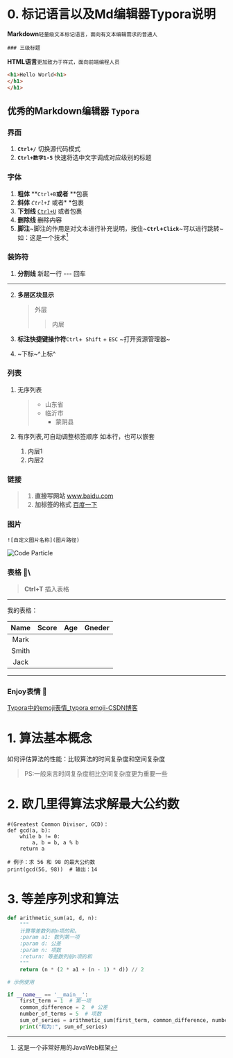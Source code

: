 # 0. 标记语言以及Md编辑器Typora说明

**Markdown**`轻量级文本标记语言，面向有文本编辑需求的普通人`

```mark
### 三级标题
```

**HTML语言**`更加致力于样式，面向前端编程人员`

```html
<h1>Hello World<h1>
</h1>
</h1>
```

## 优秀的Markdown编辑器 `Typora`

###	**界面**

1. **`Ctrl+/`** 切换源代码模式
2. **`Ctrl+数字1-5`** 快速将选中文字调成对应级别的标题

### 	**字体**

1. **粗体** **`Ctrl+B`**或者** **包裹
2. **斜体** *`Ctrl+I`* 或者* *包裹
3. **下划线** <u>`Ctrl+U`</u> 或者<u></u>包裹
4. **删除线** ~~删除内容~~
5. **脚注**~脚注的作用是对文本进行补充说明，按住~**`Ctrl`+`Click`**~可以进行跳转~ 如：这是一个技术[^Springboot]

### 装饰符

1. **分割线** 新起一行 --- 回车

---

 2. **多层区块显示**

    >外层
    >
    >>内层

 3.   **标注快捷键操作符**`Ctrl`+` Shift` + `ESC` ~打开资源管理器~

 4. ~下标~^上标^

### 列表

1. 无序列表

   >* 山东省
   >  * 临沂市
   >    * 蒙阴县

2. 有序列表,可自动调整标签顺序 如本行，也可以嵌套

   1. 内层1
   2. 内层2

### 链接

>1. **直接写网站** www.baidu.com
>2. **加标签的格式** [百度一下](https://www.baidu.com)

### 图片

```text
![自定义图片名称](图片路径)
```

![Code Particle](D:\documents\Desktop\程序员专用\particle.png)

### 表格 :bookmark_tabs:\

> **Ctrl+T** 插入表格

---

我的表格：

| Name  | Score | Age  | Gneder |
| :---: | :---: | :--: | :----: |
| Mark  |       |      |        |
| Smith |       |      |        |
| Jack  |       |      |        |



---



###  Enjoy表情 :fallen_leaf:

[Typora中的emoji表情_typora emoji-CSDN博客](https://blog.csdn.net/weixin_42395140/article/details/111642339)

# 1. 算法基本概念

如何评估算法的性能：比较算法的时间复杂度和空间复杂度

> PS:一般来言时间复杂度相比空间复杂度更为重要一些

# 2. 欧几里得算法求解最大公约数

```Py
#(Greatest Common Divisor, GCD)：
def gcd(a, b):
    while b != 0:
        a, b = b, a % b
    return a

# 例子：求 56 和 98 的最大公约数
print(gcd(56, 98))  # 输出：14

```

# 3. 等差序列求和算法

```Python
def arithmetic_sum(a1, d, n):
    """
    计算等差数列前n项的和。
    :param a1: 数列第一项
    :param d: 公差
    :param n: 项数
    :return: 等差数列前n项的和
    """
    return (n * (2 * a1 + (n - 1) * d)) // 2

# 示例使用

if __name__ == '__main__':
    first_term = 1  # 第一项
    common_difference = 2  # 公差
    number_of_terms = 5  # 项数
    sum_of_series = arithmetic_sum(first_term, common_difference, number_of_terms)
    print("和为:", sum_of_series)

```



[^Springboot]:这是一个非常好用的JavaWeb框架
